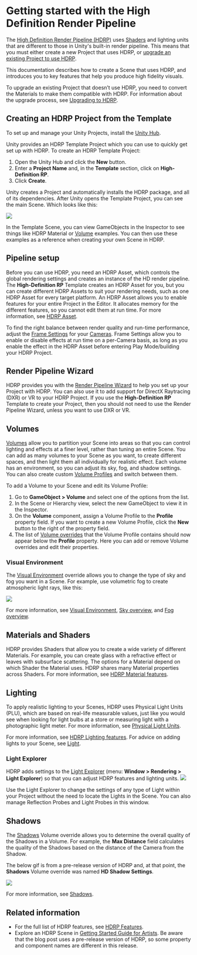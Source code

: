 # Getting started with the High Definition Render Pipeline

The [High Definition Render Pipeline (HDRP)](index.html) uses [Shaders](https://docs.unity3d.com/Manual/class-Shader.html) and lighting units that are different to those in Unity's built-in render pipeline. This means that you must either create a new Project that uses HDRP, or [upgrade an existing Project to use HDRP](#UpgradingToHDRP). 

This documentation describes how to create a Scene that uses HDRP, and introduces you to key features that help you produce high fidelity visuals.

<a name="UpgradingToHDRP"></a>

To upgrade an existing Project that doesn’t use HDRP, you need to convert the Materials to make them compatible with HDRP. For information about the upgrade process, see [Upgrading to HDRP](Upgrading-To-HDRP.html). 

## Creating an HDRP Project from the Template

To set up and manage your Unity Projects, install the [Unity Hub](https://docs.unity3d.com/Manual/GettingStartedInstallingHub.html).

Unity provides an HDRP Template Project which you can use to quickly get set up with HDRP. To create an HDRP Template Project:

1. Open the Unity Hub and click the **New** button.
2. Enter a **Project Name** and, in the **Template** section, click on **High-Definition RP**.
3. Click **Create**.

Unity creates a Project and automatically installs the HDRP package, and all of its dependencies. After Unity opens the Template Project, you can see the main Scene. Which looks like this:

![](Images/GettingStarted1.png)

In the Template Scene, you can view GameObjects in the Inspector to see things like HDRP Material or [Volume](Volumes.html) examples. You can then use these examples as a reference when creating your own Scene in HDRP.

## Pipeline setup

Before you can use HDRP, you need an HDRP Asset, which controls the global rendering settings and creates an instance of the HD render pipeline. The **High-Definition RP** Template creates an HDRP Asset for you, but you can create different HDRP Assets to suit your rendering needs, such as one HDRP Asset for every target platform. An HDRP Asset allows you to enable features for your entire Project in the Editor. It allocates memory for the different features, so you cannot edit them at run time. For more information, see [HDRP Asset](HDRP-Asset.html).

To find the right balance between render quality and run-time performance, adjust the [Frame Settings](Frame-Settings.html) for your [Cameras](HDRP-Camera.html). Frame Settings allow you to enable or disable effects at run time on a per-Camera basis, as long as you enable the effect in the HDRP Asset before entering Play Mode/building your HDRP Project.

## Render Pipeline Wizard

HDRP provides you with the [Render Pipeline Wizard](Render-Pipeline-Wizard.html) to help you set up your Project with HDRP. You can also use it to add support for DirectX Raytracing (DXR) or VR to your HDRP Project. If you use the **High-Definition RP** Template to create your Project, then you should not need to use the Render Pipeline Wizard, unless you want to use DXR or VR.

## Volumes

[Volumes](Volumes.html) allow you to partition your Scene into areas so that you can control lighting and effects at a finer level, rather than tuning an entire Scene. You can add as many volumes to your Scene as you want, to create different spaces, and then light them all individually for realistic effect. Each volume has an environment, so you can adjust its sky, fog, and shadow settings. You can also create custom [Volume Profiles](Volume-Profiles.html) and switch between them.

To add a Volume to your Scene and edit its Volume Profile:

1. Go to **GameObject > Volume** and select one of the options from the list.
2. In the Scene or Hierarchy view, select the new GameObject to view it in the Inspector.
3. On the **Volume** component, assign a Volume Profile to the **Profile** property field. If you want to create a new Volume Profile, click the **New** button to the right of the property field.
4. The list of [Volume overrides](Volume-Components.html) that the Volume Profile contains should now appear below the **Profile** property. Here you can add or remove Volume overrides and edit their properties.

### Visual Environment

The [Visual Environment](Override-Visual-Environment.html) override allows you to change the type of sky and fog you want in a Scene. For example, use volumetric fog to create atmospheric light rays, like this:

![](Images/GettingStarted3.png)

For more information, see [Visual Environment](Override-Visual-Environment.html), [Sky overview](HDRP-Features.html#SkyOverview.html), and [Fog overview](HDRP-Features.html#FogOverview.html).

## Materials and Shaders

HDRP provides Shaders that allow you to create a wide variety of different Materials. For example, you can create glass with a refractive effect or leaves with subsurface scattering. The options for a Material depend on which Shader the Material uses. HDRP shares many Material properties across Shaders. For more information, see [HDRP Material features](HDRP-Features.html#Material).

## Lighting

To apply realistic lighting to your Scenes, HDRP uses Physical Light Units (PLU), which are based on real-life measurable values, just like you would see when looking for light bulbs at a store or measuring light with a photographic light meter. For more information, see [Physical Light Units](Physical-Light-Units.html).

For more information, see [HDRP Lighting features](HDRP-Features.html#Lighting). For advice on adding lights to your Scene, see [Light](Light-Component.html).

### Light Explorer

HDRP adds settings to the [Light Explorer](https://docs.unity3d.com/Manual/LightingExplorer.html) (menu: **Window > Rendering > Light Explorer**) so that you can adjust HDRP features and lighting units. ![](Images/GettingStarted4.png)

Use the Light Explorer to change the settings of any type of Light within your Project without the need to locate the Lights in the Scene. You can also manage Reflection Probes and Light Probes in this window.

## Shadows

The [Shadows](Override-Shadows.html) Volume override allows you to determine the overall quality of the Shadows in a Volume. For example, the **Max Distance** field calculates the quality of the Shadows based on the distance of the Camera from the Shadow.

The below gif is from a pre-release version of HDRP and, at that point, the **Shadows** Volume override was named **HD Shadow Settings**.

![](Images/GettingStarted5.gif)

For more information, see [Shadows](Override-Shadows.html).

## Related information

- For the full list of HDRP features, see [HDRP Features](HDRP-Features.html).
- Explore an HDRP Scene in [Getting Started Guide for Artists](https://blogs.unity3d.com/2018/09/24/the-high-definition-render-pipeline-getting-started-guide-for-artists/). Be aware that the blog post uses a pre-release version of HDRP, so some property and component names are different in this release.